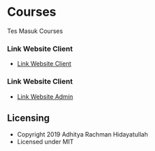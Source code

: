 # Courses
Tes Masuk Courses

### Link Website Client
- [Link Website Client](https://hanah-e0d7b.web.app)

### Link Website Client
- [Link Website Admin](https://hanna-admin-ae77a.web.app)


## Licensing
- Copyright 2019 Adhitya Rachman Hidayatullah
- Licensed under MIT
